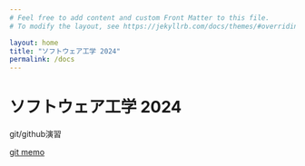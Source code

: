 ```yaml
---
# Feel free to add content and custom Front Matter to this file.
# To modify the layout, see https://jekyllrb.com/docs/themes/#overriding-theme-defaults

layout: home
title: "ソフトウェア工学 2024"
permalink: /docs
---
```


# ソフトウェア工学 2024

git/github演習

[git memo](/docs/git-memo)
